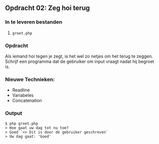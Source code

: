 ## Opdracht 02: Zeg hoi terug

### In te leveren bestanden
1) `groet.php`

### Opdracht
Als iemand hoi tegen je zegt, is het wel zo netjes om het terug te zeggen. Schrijf een programma dat de gebruiker om input vraagt nadat hij begroet is.

### Nieuwe Technieken:
- Readline
- Variabeles
- Concatenation

### Output
```
$ php groet.php
> Hoe gaat uw dag tot nu toe?
> Goed `<< Dit is door de gebruiker geschreven`
> Uw dag gaat: 'Goed'
```
